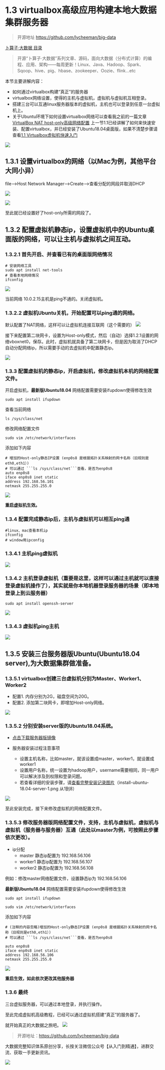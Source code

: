 # 1.3 virtualbox高级应用构建本地大数据集群服务器

>开源地址 https://github.com/lycheeman/big-data

[卜算子·大数据 目录](./../../README.md)

>开源“卜算子·大数据”系列文章、源码，面向大数据（分布式计算）的编程、应用、架构——每周更新！Linux、Java、Hadoop、Spark、Sqoop、hive、pig、hbase、zookeeper、Oozie、flink...etc

本节主要讲解内容：
- 如何通过virtualbox构建“真正”的服务器
- virtualbox网络设置，使得的主机与虚拟机，虚拟机与虚拟机互相登录。
- 搭建三台可以互通linux服务器版本的虚拟机，主机也可以登录到任意一台虚拟机上。
- 关于Ubuntu环境下如何设置virtualbox网络可以查看我之前的一篇文章[VirtualBox NAT host-only高级网络配置](https://blog.csdn.net/dream_an/article/details/68484911)
上一节1.1已经讲解了如何来快速安装、配置virtualbox，并已经安装了Ubuntu18.04桌面版，如果不清楚步骤请查看[1.1 Virtualbox虚拟机快速入门](./1.1Virtualbox虚拟机快速入门.md)

![](./../image/chapter1/1.3/server-finish.png)

## 1.3.1 设置virtualbox的网络（以Mac为例，其他平台大同小异）

file-->Host Network Manager-->Create-->查看分配的网段并取消DHCP


![](./../image/chapter1/1.3/create-net.png)

![](./../image/chapter1/1.3/create-net-properties.png)

至此就已经设置好了host-only所需的网段了。

## 1.3.2 配置虚拟机静态ip，设置虚拟机中的Ubuntu桌面版的网络，可以让主机与虚拟机之间互动。

### 1.3.2.1 首先开启、并查看已有的桌面版网络情况


```
# 安装网络工具
sudo apt install net-tools
# 查看本地网络情况
ifconfig
```
![](./../image/chapter1/1.3/ubuntu-des-ifconfig.png)

当前网络 10.0.2.15主机是ping不通的。关闭虚拟机。

### 1.3.2.2 虚拟机Ubuntu关机，开始配置可以ping通的网络。
默认配置了NAT网络，这样可以让虚拟机连接互联网（这个需要的）
![](./../image/chapter1/1.3/des-network1.png)

接下来配置第二块网卡，设置为Host-only模式，然后（自动）选择1.2.1设置的网络vboxnet0，保存。此时，虚拟机就具备了第二块网卡，但是因为取消了DHCP自动分配网络ip，所以需要手动的去虚拟机中配置静态ip。

![](./../image/chapter1/1.3/des-network2.png)

### 1.3.3 配置虚拟机的静态ip，开启虚拟机，修改虚拟机本机的网络配置文件。

开启虚拟机，**最新版Ubuntu18.04** 网络配置需要安装ifupdown使得修改生效
```
sudo apt install ifupdown
```

查看当前网络
```
ls /sys/class/net
```
修改网络配置文件
```
sudo vim /etc/network/interfaces
```
添加如下内容
```
# 增加的Host-only静态IP设置 (enp0s8 是根据拓扑关系映射的网卡名称（旧规则是eth0,eth1）)
# 可以通过 ```ls /sys/class/net```查看，是否为enp0s8
auto enp0s8
iface enp0s8 inet static
address 192.168.56.101
netmask 255.255.255.0
```
![](./../image/chapter1/1.3/des-network3.png)

 **重启虚拟机生效。**

### 1.3.4 配置完成静态ip后，主机与虚拟机可以相互ping通

```
#linux、mac查看本机ip
ifconfig
# window用ipconfig
```

### 1.3.4.1 主机ping虚拟机
![](./../image/chapter1/1.3/des-network5.png)

### 1.3.4.2 **主机登录虚拟机**（重要是这里，这样可以通过主机就可以直接登录虚拟机操作了），其实就是你本地机器登录服务器的场景（即本地登录上到云服务器）
```
sudo apt install openssh-server
```
![](./../image/chapter1/1.3/des-network7.png)

### 1.3.4.3 虚拟机ping主机
![](./../image/chapter1/1.3/des-network6.png)


## 1.3.5 安装三台服务器版Ubuntu(Ubuntu18.04 server),为大数据集群做准备。

### 1.3.5.1 virtualbox创建三台虚拟机分别为Master、Worker1、Worker2

- 配置1. 内存分别为2G，磁盘空间为20G。
- 配置2. 添加第二块网卡，即增加Host-only网络。

![](./../image/chapter1/1.3/server-host-only.png)

### 1.3.5.2 分别安装server版的Ubuntu18.04系统。

- [点击下载服务器版镜像](https://mirrors.tuna.tsinghua.edu.cn/ubuntu-releases/18.04/ubuntu-18.04-live-server-amd64.iso)

- 服务器安装过程注意事项
  - 设置主机名称，比如master，就该设置成master，worker1，就设置成worker1
  - 设置用户名称，统一设置为hadoop用户，username需要相同，同一用户可以解决涉及到权限和登录问题。
  - 若查看详细的安装步骤，请[查看完整安装记录图片](./../image/chapter1/1.3/install-ubuntu-18.04-server-6.png)（install-ubuntu-18.04-server-1.png 从1到8）

![](./../image/chapter1/1.3/install-ubuntu-18.04-server-8.png)


至此安装完成，接下来修改虚拟机的网络配置文件。

### 1.3.5.3 修改服务器版网络配置文件，支持，主机与虚拟机，虚拟机与虚拟机（服务器与服务器）互通（此处以master为例，可按照此步骤依次更改）。

- ip分配
  - master  静态ip配置为 192.168.56.106
  - worker1 静态ip配置为 192.168.56.107
  - worker2 静态ip配置为 192.168.56.108

例如：修改master网络配置文件，设置静态ip为 192.168.56.106


**最新版Ubuntu18.04** 网络配置需要安装ifupdown使得修改生效
```
sudo apt install ifupdown
```


```
sudo vim /etc/network/interfaces
```

添加如下内容

```
# (注释的内容忽略)增加的Host-only静态IP设置 (enp0s8 是根据拓扑关系映射的网卡名称（旧规则是eth0,eth1）)
# 可以通过 ```ls /sys/class/net```查看，是否为enp0s8

auto enp0s8
iface enp0s8 inet static
address 192.168.56.106
netmask 255.255.255.0
```

![](./../image/chapter1/1.3/master-server-net.png)


**重启生效，如此依次更改其他服务器**


### 1.3.6 **最终**

三台虚拟服务器，可以通过本地登录，并执行操作。

至此完成虚拟机高级教程，已经可以通过虚拟机搭建“真正”的服务器了。

就开始真正的大数据之旅吧。
![](./../image/chapter1/1.3/server-finish.png)


> 开源地址：https://github.com/lycheeman/big-data

大数据完整知识体系原创分享，长按关注微信公众号【从入门到精通】，进群交流、获取一手更新资讯。

![](./../image/user/share/qrcode_for_gh_6932763778ef_344.jpg)
